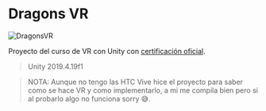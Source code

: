 # Dragons VR

![DragonsVR](https://static.platzi.com/media/landing-projects/imagen-proyecto-vr.png)

Proyecto del curso de VR con Unity con [certificación oficial]().
> Unity 2019.4.19f1

> NOTA: Aunque no tengo las HTC Vive hice el proyecto para saber como se hace VR y como implementarlo, a mi me compila bien pero si al probarlo algo no funciona sorry 😅.
